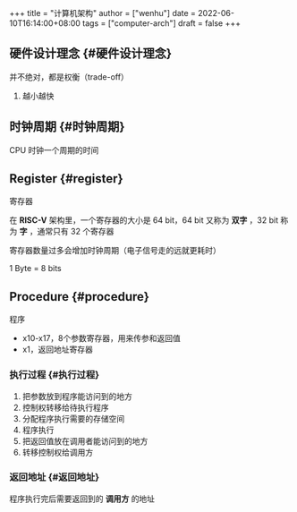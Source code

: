 +++
title = "计算机架构"
author = ["wenhu"]
date = 2022-06-10T16:14:00+08:00
tags = ["computer-arch"]
draft = false
+++

## 硬件设计理念 {#硬件设计理念}

并不绝对，都是权衡（trade-off）

1.  越小越快


## 时钟周期 {#时钟周期}

CPU 时钟一个周期的时间


## Register {#register}

寄存器

在 **RISC-V** 架构里，一个寄存器的大小是 64 bit，64 bit 又称为 **双字** ，32 bit 称为 **字** ，通常只有 32 个寄存器

寄存器数量过多会增加时钟周期（电子信号走的远就更耗时）

1 Byte = 8 bits


## Procedure {#procedure}

程序

-   x10-x17，8个参数寄存器，用来传参和返回值
-   x1，返回地址寄存器


### 执行过程 {#执行过程}

1.  把参数放到程序能访问到的地方
2.  控制权转移给待执行程序
3.  分配程序执行需要的存储空间
4.  程序执行
5.  把返回值放在调用者能访问到的地方
6.  转移控制权给调用方


### 返回地址 {#返回地址}

程序执行完后需要返回到的 **调用方** 的地址
